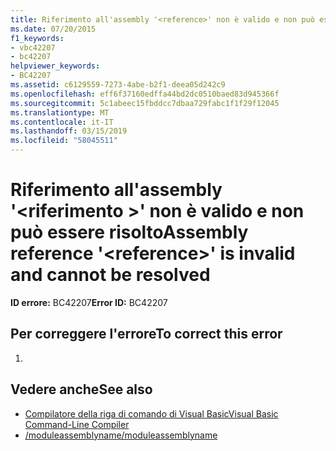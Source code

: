 ```yaml
---
title: Riferimento all'assembly '<reference>' non è valido e non può essere risolto
ms.date: 07/20/2015
f1_keywords:
- vbc42207
- bc42207
helpviewer_keywords:
- BC42207
ms.assetid: c6129559-7273-4abe-b2f1-deea05d242c9
ms.openlocfilehash: eff6f37160edffa44bd2dc0510baed83d945366f
ms.sourcegitcommit: 5c1abeec15fbddcc7dbaa729fabc1f1f29f12045
ms.translationtype: MT
ms.contentlocale: it-IT
ms.lasthandoff: 03/15/2019
ms.locfileid: "58045511"
---
```

# <a name="assembly-reference-reference-is-invalid-and-cannot-be-resolved"></a><span data-ttu-id="79e81-102">Riferimento all'assembly '\<riferimento >' non è valido e non può essere risolto</span><span class="sxs-lookup"><span data-stu-id="79e81-102">Assembly reference '\<reference>' is invalid and cannot be resolved</span></span>
<span data-ttu-id="79e81-103">**ID errore:** BC42207</span><span class="sxs-lookup"><span data-stu-id="79e81-103">**Error ID:** BC42207</span></span>  
  
## <a name="to-correct-this-error"></a><span data-ttu-id="79e81-104">Per correggere l'errore</span><span class="sxs-lookup"><span data-stu-id="79e81-104">To correct this error</span></span>  
  
1.  
  
## <a name="see-also"></a><span data-ttu-id="79e81-105">Vedere anche</span><span class="sxs-lookup"><span data-stu-id="79e81-105">See also</span></span>

- [<span data-ttu-id="79e81-106">Compilatore della riga di comando di Visual Basic</span><span class="sxs-lookup"><span data-stu-id="79e81-106">Visual Basic Command-Line Compiler</span></span>](../../visual-basic/reference/command-line-compiler/index.md)
- [<span data-ttu-id="79e81-107">/moduleassemblyname</span><span class="sxs-lookup"><span data-stu-id="79e81-107">/moduleassemblyname</span></span>](../../visual-basic/reference/command-line-compiler/moduleassemblyname.md)
